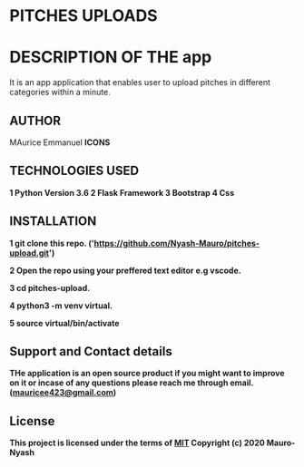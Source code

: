  # PITCHES UPLOADS
<h1> DESCRIPTION OF THE app </h1>
It is an app application that enables user to upload pitches in different categories within a minute.

## AUTHOR

MAurice Emmanuel <strong>ICONS<strong>

## TECHNOLOGIES USED ##

1 Python Version 3.6
2 Flask Framework
3 Bootstrap
4 Css

## INSTALLATION

1 git clone this repo. ('https://github.com/Nyash-Mauro/pitches-upload.git')

2 Open the repo using your preffered text 
editor e.g vscode.

3 cd pitches-upload.

4 python3 -m venv virtual.

5 source virtual/bin/activate

## Support and Contact details

THe application is an open source product if you might want to improve on it or incase of any questions please reach me through email. (mauricee423@gmail.com)

## License

This project is licensed under the terms of
[MIT](https://choosealicense.com/licenses/mit/)
Copyright (c) 2020 Mauro-Nyash
